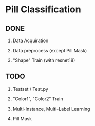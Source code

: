 # Pill Classification

## DONE

1. Data Acquiration

2. Data preprocess (except Pill Mask)

3. "Shape" Train (with resnet18)


## TODO

1. Testset / Test.py

2. "Color1", "Color2" Train

3. Multi-Instance, Multi-Label Learning

4. Pill Mask 
